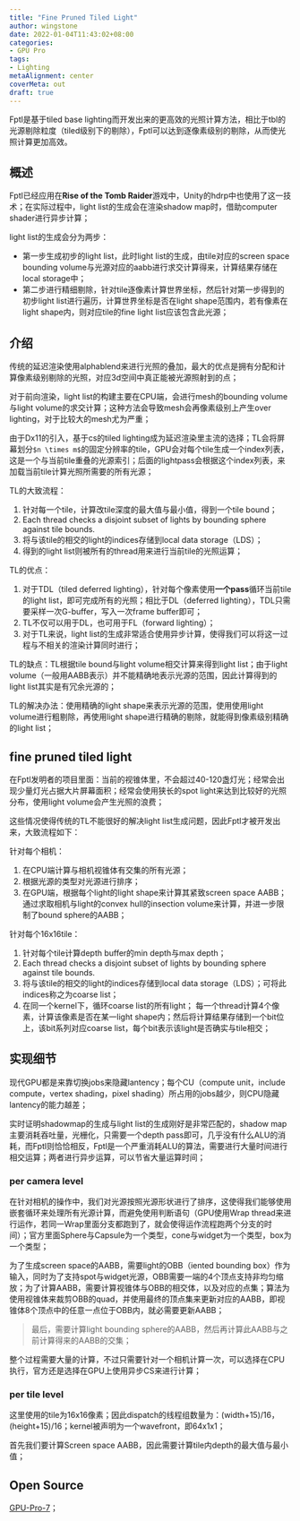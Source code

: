 ```yaml
---
title: "Fine Pruned Tiled Light"
author: wingstone
date: 2022-01-04T11:43:02+08:00
categories:
- GPU Pro
tags:
- Lighting
metaAlignment: center
coverMeta: out
draft: true
---
```


Fptl是基于tiled base lighting而开发出来的更高效的光照计算方法，相比于tbl的光源剔除粒度（tiled级别下的剔除），Fptl可以达到逐像素级别的剔除，从而使光照计算更加高效。
<!--more-->

## 概述

Fptl已经应用在**Rise of the Tomb Raider**游戏中，Unity的hdrp中也使用了这一技术；在实际过程中，light list的生成会在渲染shadow map时，借助computer shader进行异步计算；

light list的生成会分为两步：

- 第一步生成初步的light list，此时light list的生成，由tile对应的screen space bounding volume与光源对应的aabb进行求交计算得来，计算结果存储在local storage中；
- 第二步进行精细剔除，针对tile逐像素计算世界坐标，然后针对第一步得到的初步light list进行遍历，计算世界坐标是否在light shape范围内，若有像素在light shape内，则对应tile的fine light list应该包含此光源；

## 介绍

传统的延迟渲染使用alphablend来进行光照的叠加，最大的优点是拥有分配和计算像素级别剔除的光照，对应3d空间中真正能被光源照射到的点；

对于前向渲染，light list的构建主要在CPU端，会进行mesh的bounding volume与light volume的求交计算；这种方法会导致mesh会再像素级别上产生over lighting，对于比较大的mesh尤为严重；

由于Dx11的引入，基于cs的tiled lighting成为延迟渲染里主流的选择；TL会将屏幕划分`$n \times m$`的固定分辨率的tile，GPU会对每个tile生成一个index列表，这是一个与当前tile重叠的光源索引；后面的lightpass会根据这个index列表，来加载当前tile计算光照所需要的所有光源；

TL的大致流程：

1. 针对每一个tile，计算改tile深度的最大值与最小值，得到一个tile bound；
2. Each thread checks a disjoint subset of lights by bounding sphere against tile bounds.
3. 将与该tile的相交的light的indices存储到local data storage（LDS）；
4. 得到的light list则被所有的thread用来进行当前tile的光照运算；

TL的优点：

1. 对于TDL（tiled deferred lighting），针对每个像素使用**一个pass**循环当前tile的light list，即可完成所有的光照；相比于DL（deferred lighting），TDL只需要采样一次G-buffer，写入一次frame buffer即可；
2. TL不仅可以用于DL，也可用于FL（forward lighting）；
3. 对于TL来说，light list的生成非常适合使用异步计算，使得我们可以将这一过程与不相关的渲染计算同时进行；

TL的缺点：TL根据tile bound与light volume相交计算来得到light list；由于light volume（一般用AABB表示）并不能精确地表示光源的范围，因此计算得到的light list其实是有冗余光源的；

TL的解决办法：使用精确的light shape来表示光源的范围，使用使用light volume进行粗剔除，再使用light shape进行精确的剔除，就能得到像素级别精确的light list；

## fine pruned tiled light

在Fptl发明者的项目里面：当前的视锥体里，不会超过40-120盏灯光；经常会出现少量灯光占据大片屏幕面积；经常会使用狭长的spot light来达到比较好的光照分布，使用light volume会产生光照的浪费；

这些情况使得传统的TL不能很好的解决light list生成问题，因此Fptl才被开发出来，大致流程如下：

针对每个相机：

1. 在CPU端计算与相机视锥体有交集的所有光源；
2. 根据光源的类型对光源进行排序；
3. 在GPU端，根据每个light的light shape来计算其紧致screen space AABB；通过求取相机与light的convex hull的insection volume来计算，并进一步限制了bound sphere的AABB；

针对每个16x16tile：

1. 针对每个tile计算depth buffer的min depth与max depth；
2. Each thread checks a disjoint subset of lights by bounding sphere against tile bounds.
3. 将与该tile的相交的light的indices存储到local data storage（LDS）；可将此indices称之为coarse list；
4. 在同一个kernel下，循环coarse list的所有light；
每一个thread计算4个像素，计算该像素是否在某一light shape内；然后将计算结果存储到一个bit位上，该bit系列对应coarse list，每个bit表示该light是否确实与tile相交；

## 实现细节

现代GPU都是来靠切换jobs来隐藏lantency；每个CU（compute unit，include compute，vertex shading，pixel shading）所占用的jobs越少，则CPU隐藏lantency的能力越差；

实时证明shadowmap的生成与light list的生成刚好是非常匹配的，shadow map主要消耗吞吐量，光栅化，只需要一个depth pass即可，几乎没有什么ALU的消耗，而Fptl则恰恰相反，Fptl是一个严重消耗ALU的算法，需要进行大量时间进行相交运算；两者进行异步运算，可以节省大量运算时间；

### per camera level

在针对相机的操作中，我们对光源按照光源形状进行了排序，这使得我们能够使用嵌套循环来处理所有光源计算，而避免使用判断语句（GPU使用Wrap thread来进行运作，若同一Wrap里面分支都跑到了，就会使得运作流程跑两个分支的时间）；官方里面Sphere与Capsule为一个类型，cone与widget为一个类型，box为一个类型；

为了生成screen space的AABB，需要light的OBB（iented bounding box）作为输入，同时为了支持spot与widget光源，OBB需要一端的4个顶点支持非均匀缩放；为了计算AABB，需要计算视锥体与OBB的相交体，以及对应的点集；算法为使用视锥体来裁剪OBB的quad，并使用最终的顶点集来更新对应的AABB，即视锥体8个顶点中的任意一点位于OBB内，就必需要更新AABB；

> 最后，需要计算light bounding sphere的AABB，然后再计算此AABB与之前计算得来的AABB的交集；

整个过程需要大量的计算，不过只需要针对一个相机计算一次，可以选择在CPU执行，官方还是选择在GPU上使用异步CS来进行计算；

### per tile level

这里使用的tile为16x16像素；因此dispatch的线程组数量为：(width+15)/16，(height+15)/16；kernel被声明为一个wavefront，即64x1x1；

首先我们要计算Screen space AABB，因此需要计算tile内depth的最大值与最小值；

## Open Source

[GPU-Pro-7](https://github.com/wolfgangfengel/GPU-Pro-7)；
